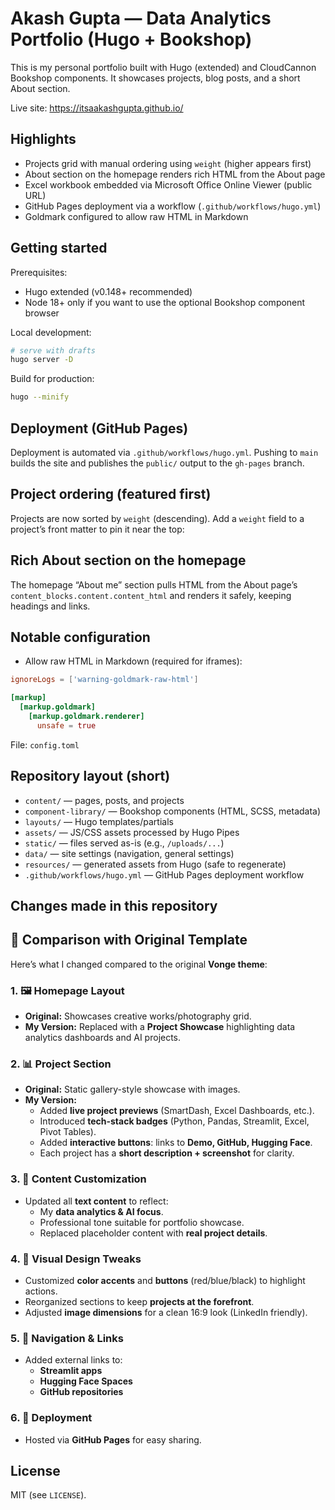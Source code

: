# Akash Gupta — Data Analytics Portfolio (Hugo + Bookshop)

This is my personal portfolio built with Hugo (extended) and CloudCannon Bookshop components. It showcases projects, blog posts, and a short About section.

Live site: https://itsaakashgupta.github.io/

## Highlights

- Projects grid with manual ordering using `weight` (higher appears first)
- About section on the homepage renders rich HTML from the About page
- Excel workbook embedded via Microsoft Office Online Viewer (public URL)
- GitHub Pages deployment via a workflow (`.github/workflows/hugo.yml`)
- Goldmark configured to allow raw HTML in Markdown

## Getting started

Prerequisites:
- Hugo extended (v0.148+ recommended)
- Node 18+ only if you want to use the optional Bookshop component browser

Local development:

```bash
# serve with drafts
hugo server -D
```

Build for production:

```bash
hugo --minify
```

## Deployment (GitHub Pages)

Deployment is automated via `.github/workflows/hugo.yml`. Pushing to `main` builds the site and publishes the `public/` output to the `gh-pages` branch.

## Project ordering (featured first)

Projects are now sorted by `weight` (descending). Add a `weight` field to a project’s front matter to pin it near the top:


## Rich About section on the homepage

The homepage “About me” section pulls HTML from the About page’s `content_blocks.content.content_html` and renders it safely, keeping headings and links.

## Notable configuration

- Allow raw HTML in Markdown (required for iframes):

```toml path=null start=null
ignoreLogs = ['warning-goldmark-raw-html']

[markup]
  [markup.goldmark]
    [markup.goldmark.renderer]
      unsafe = true
```

File: `config.toml`

## Repository layout (short)

- `content/` — pages, posts, and projects
- `component-library/` — Bookshop components (HTML, SCSS, metadata)
- `layouts/` — Hugo templates/partials
- `assets/` — JS/CSS assets processed by Hugo Pipes
- `static/` — files served as-is (e.g., `/uploads/...`)
- `data/` — site settings (navigation, general settings)
- `resources/` — generated assets from Hugo (safe to regenerate)
- `.github/workflows/hugo.yml` — GitHub Pages deployment workflow

## Changes made in this repository

## 🔄 Comparison with Original Template

Here’s what I changed compared to the original **Vonge theme**:

### 1. 🖼️ Homepage Layout
- **Original:** Showcases creative works/photography grid.  
- **My Version:** Replaced with a **Project Showcase** highlighting data analytics dashboards and AI projects.  

### 2. 📊 Project Section
- **Original:** Static gallery-style showcase with images.  
- **My Version:**  
  - Added **live project previews** (SmartDash, Excel Dashboards, etc.).  
  - Introduced **tech-stack badges** (Python, Pandas, Streamlit, Excel, Pivot Tables).  
  - Added **interactive buttons**: links to **Demo, GitHub, Hugging Face**.  
  - Each project has a **short description + screenshot** for clarity.  

### 3. 📝 Content Customization
- Updated all **text content** to reflect:
  - My **data analytics & AI focus**.  
  - Professional tone suitable for portfolio showcase.  
  - Replaced placeholder content with **real project details**.  

### 4. 🎨 Visual Design Tweaks
- Customized **color accents** and **buttons** (red/blue/black) to highlight actions.  
- Reorganized sections to keep **projects at the forefront**.  
- Adjusted **image dimensions** for a clean 16:9 look (LinkedIn friendly).  

### 5. 🔗 Navigation & Links
- Added external links to:  
  - **Streamlit apps**  
  - **Hugging Face Spaces**  
  - **GitHub repositories**  

### 6. 🚀 Deployment
- Hosted via **GitHub Pages** for easy sharing.


## License

MIT (see `LICENSE`).
